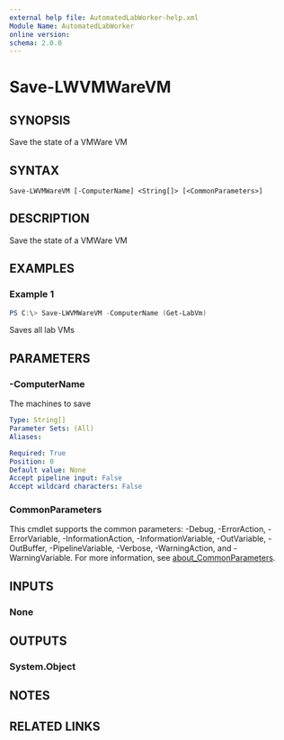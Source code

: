 ```yaml
---
external help file: AutomatedLabWorker-help.xml
Module Name: AutomatedLabWorker
online version:
schema: 2.0.0
---
```


# Save-LWVMWareVM

## SYNOPSIS
Save the state of a VMWare VM

## SYNTAX

```
Save-LWVMWareVM [-ComputerName] <String[]> [<CommonParameters>]
```

## DESCRIPTION
Save the state of a VMWare VM

## EXAMPLES

### Example 1
```powershell
PS C:\> Save-LWVMWareVM -ComputerName (Get-LabVm)
```

Saves all lab VMs

## PARAMETERS

### -ComputerName
The machines to save

```yaml
Type: String[]
Parameter Sets: (All)
Aliases:

Required: True
Position: 0
Default value: None
Accept pipeline input: False
Accept wildcard characters: False
```

### CommonParameters
This cmdlet supports the common parameters: -Debug, -ErrorAction, -ErrorVariable, -InformationAction, -InformationVariable, -OutVariable, -OutBuffer, -PipelineVariable, -Verbose, -WarningAction, and -WarningVariable. For more information, see [about_CommonParameters](http://go.microsoft.com/fwlink/?LinkID=113216).

## INPUTS

### None

## OUTPUTS

### System.Object
## NOTES

## RELATED LINKS
